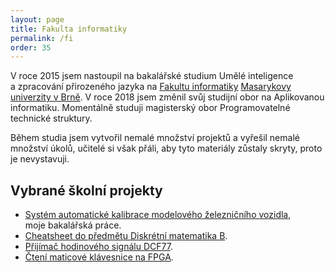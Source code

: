 ```yaml
---
layout: page
title: Fakulta informatiky
permalink: /fi
order: 35
---
```


V roce 2015 jsem nastoupil na bakalářské studium Umělé inteligence a zpracování
přirozeného jazyka na [Fakultu informatiky](https://fi.muni.cz/) [Masarykovy
univerzity v Brně](https://muni.cz/). V roce 2018 jsem změnil svůj studijní
obor na Aplikovanou informatiku. Momentálně studuji magisterský obor
Programovatelné technické struktury.

Během studia jsem vytvořil nemalé množství projektů a vyřešil nemalé množství
úkolů, učitelé si však přáli, aby tyto materiály zůstaly skryty, proto je
nevystavuji.

## Vybrané školní projekty

 * [Systém automatické kalibrace modelového železničního vozidla](https://is.muni.cz/auth/th/zarvk/),
   <br>moje bakalářská práce.
 * [Cheatsheet do předmětu Diskrétní matematika B](https://github.com/horacekj/mb204-basics).
 * [Přijímač hodinového signálu DCF77](https://github.com/horacekj/dcf-receiver).
 * [Čtení maticové klávesnice na FPGA](https://github.com/horacekj/fpga-keypad).
